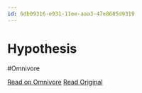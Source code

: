 ```yaml
---
id: 6db09316-e931-11ee-aaa3-47e8605d9319
---
```


# Hypothesis
#Omnivore

[Read on Omnivore](https://omnivore.app/me/hypothesis-18e6c1e28f3)
[Read Original](https://hypothes.is/a/3xUC8ukoEe6LnKtbEYkNiw)

